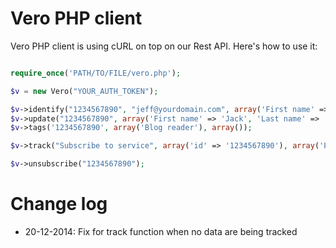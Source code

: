 Vero PHP client
============

Vero PHP client is using cURL on top on our Rest API. Here's how to use it:

```php

require_once('PATH/TO/FILE/vero.php');

$v = new Vero("YOUR_AUTH_TOKEN");

$v->identify("1234567890", "jeff@yourdomain.com", array('First name' => 'Jeff', 'Last name' => 'Kane'));
$v->update("1234567890", array('First name' => 'Jack', 'Last name' => 'Wollo', 'job_title' => 'Developer'));
$v->tags('1234567890', array('Blog reader'), array());

$v->track("Subscribe to service", array('id' => '1234567890'), array('Plan name' => 'XL Plan', 'Price' => 149));

$v->unsubscribe("1234567890");
```

Change log
==========

* 20-12-2014: Fix for track function when no data are being tracked